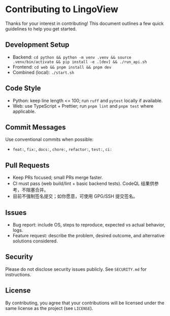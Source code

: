 # Contributing to LingoView

Thanks for your interest in contributing! This document outlines a few quick guidelines to help you get started.

## Development Setup
- Backend: `cd python && python -m venv .venv && source .venv/bin/activate && pip install -e .[dev] && ./run_api.sh`
- Frontend: `cd web && pnpm install && pnpm dev`
- Combined (local): `./start.sh`

## Code Style
- Python: keep line length <= 100; run `ruff` and `pytest` locally if available.
- Web: use TypeScript + Prettier; run `pnpm lint` and `pnpm test` where applicable.

## Commit Messages
Use conventional commits when possible:
- `feat:`, `fix:`, `docs:`, `chore:`, `refactor:`, `test:`, `ci:`

## Pull Requests
- Keep PRs focused; small PRs merge faster.
- CI must pass (web build/lint + basic backend tests). CodeQL 结果供参考，不阻塞合并。
- 目前不强制签名提交；如你愿意，可使用 GPG/SSH 提交签名。

## Issues
- Bug report: include OS, steps to reproduce, expected vs actual behavior, logs.
- Feature request: describe the problem, desired outcome, and alternative solutions considered.

## Security
Please do not disclose security issues publicly. See `SECURITY.md` for instructions.

## License
By contributing, you agree that your contributions will be licensed under the same license as the project (see `LICENSE`).
